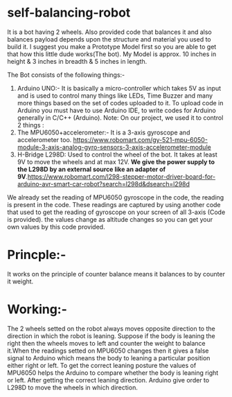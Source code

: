 # self-balancing-robot
It is a bot having 2 wheels. Also provided code that balances it and also balances payload depends upon the structure and material you used to build it. I suggest you make a Prototype Model first so you are able to get that how this little dude works(The bot). My Model is approx. 10 inches in height & 3 inches in breadth & 5 inches in length.

The Bot consists of the following things:-

1. Arduino UNO:- It is basically a micro-controller which takes 5V as input and is used to control many things like LEDs, Time Buzzer and many more things based on the set of codes uploaded to it. To upload code in Arduino you must have to use Arduino IDE, to write codes for Arduino generally in C/C++ (Arduino).
Note: On our project, we used it to control 2 things : 
2. The MPU6050+accelerometer:- It is a 3-axis gyroscope and accelerometer too. https://www.robomart.com/gy-521-mpu-6050-module-3-axis-analog-gyro-sensors-3-axis-accelerometer-module
3. H-Bridge L298D: Used to control the wheel of the bot. It takes at least 9V to move the wheels and at max 12V. **We give the power supply to the L298D by an external source like an adapter of 9V**.https://www.robomart.com/l298-stepper-motor-driver-board-for-arduino-avr-smart-car-robot?search=l298d&dsearch=l298d

We already set the reading of MPU6050 gyroscope in the code, the reading is present in the code. These readings are captured by using another code that used to get the reading of gyroscope on your screen of all 3-axis (Code is provided). the values change as altitude changes so you can get your own values by this code provided.
# Princple:-
  It works on the principle of counter balance means it balances to by counter it weight.
# Working:-
  The 2 wheels setted on the robot always moves opposite direction to the direction in which the robot is leaning. Suppose if the body is leaning the right then the wheels moves to left and counter the weight to balance it.When the readings setted on MPU6050 changes then it gives a false signal to Arduino which means the body to leaning a particular position either right or left. To get the correct leaning posture the values of MPU6050 helps the Arduino to compare whether the body is leaning right or left. After getting the correct leaning direction. Arduino give order to L298D to move the wheels in which direction.
  
